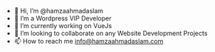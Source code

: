 - 👋 Hi, I’m @hamzaahmadaslam
- 👀 I’m a Wordpress VIP Developer
- 🌱 I’m currently working on VueJs
- 💞️ I’m looking to collaborate on any Website Development Projects
- 📫 How to reach me info@hamzaahmadaslam.com

<!---
hamzaahmadaslam/hamzaahmadaslam is a ✨ special ✨ repository because its `README.md` (this file) appears on your GitHub profile.
You can click the Preview link to take a look at your changes.
--->
